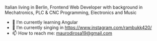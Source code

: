 Italian living in Berlin, Frontend Web Developer with background in Mechatronics, PLC & CNC Programming, Electronics and Music

- 🌱 I’m currently learning Angular
- 🎵 I’m currently singing in https://www.instagram.com/rambukk420/
- 📫 How to reach me: maurodirosa19@gmail.com

